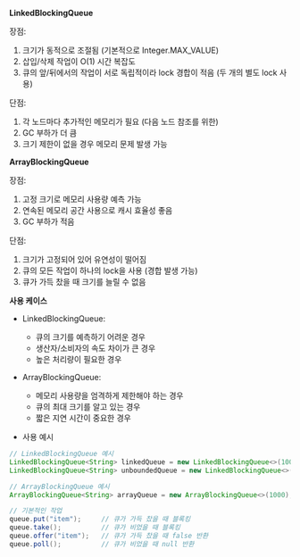 **LinkedBlockingQueue**

장점:
1. 크기가 동적으로 조절됨 (기본적으로 Integer.MAX_VALUE)
2. 삽입/삭제 작업이 O(1) 시간 복잡도
3. 큐의 앞/뒤에서의 작업이 서로 독립적이라 lock 경합이 적음 (두 개의 별도 lock 사용)

단점:
1. 각 노드마다 추가적인 메모리가 필요 (다음 노드 참조를 위한)
2. GC 부하가 더 큼
3. 크기 제한이 없을 경우 메모리 문제 발생 가능

**ArrayBlockingQueue**

장점:
1. 고정 크기로 메모리 사용량 예측 가능
2. 연속된 메모리 공간 사용으로 캐시 효율성 좋음
3. GC 부하가 적음

단점:
1. 크기가 고정되어 있어 유연성이 떨어짐
2. 큐의 모든 작업이 하나의 lock을 사용 (경합 발생 가능)
3. 큐가 가득 찼을 때 크기를 늘릴 수 없음

**사용 케이스**

- LinkedBlockingQueue:
  - 큐의 크기를 예측하기 어려운 경우
  - 생산자/소비자의 속도 차이가 큰 경우
  - 높은 처리량이 필요한 경우

- ArrayBlockingQueue:
  - 메모리 사용량을 엄격하게 제한해야 하는 경우
  - 큐의 최대 크기를 알고 있는 경우
  - 짧은 지연 시간이 중요한 경우


- 사용 예시
```java
// LinkedBlockingQueue 예시
LinkedBlockingQueue<String> linkedQueue = new LinkedBlockingQueue<>(1000); // 크기 제한 설정
LinkedBlockingQueue<String> unboundedQueue = new LinkedBlockingQueue<>(); // 무제한

// ArrayBlockingQueue 예시
ArrayBlockingQueue<String> arrayQueue = new ArrayBlockingQueue<>(1000); // 반드시 크기 지정 필요

// 기본적인 작업
queue.put("item");     // 큐가 가득 찼을 때 블록킹
queue.take();          // 큐가 비었을 때 블록킹
queue.offer("item");   // 큐가 가득 찼을 때 false 반환
queue.poll();          // 큐가 비었을 때 null 반환
```

